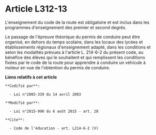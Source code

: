 # Article L312-13

L'enseignement du code de la route est obligatoire et est inclus dans les programmes d'enseignement des premier et second
degrés. 

Le passage de l'épreuve théorique du permis de conduire peut être organisé, en dehors du temps scolaire, dans les locaux des
lycées et établissements régionaux d'enseignement adapté, dans les conditions et selon les modalités prévues à l'article L.
214-6-2 du présent code, au bénéfice des élèves qui le souhaitent et qui remplissent les conditions fixées par le code de la
route pour apprendre à conduire un véhicule à moteur en vue de l'obtention du permis de conduire.

**Liens relatifs à cet article**

	**Codifié par**:

	  - Loi n°2003-339 du 14 avril 2003

	**Modifié par**:

	  - Loi n°2015-990 du 6 août 2015 - art. 28

	**Cite**:

	  - Code de l'éducation - art. L214-6-2 (V)
